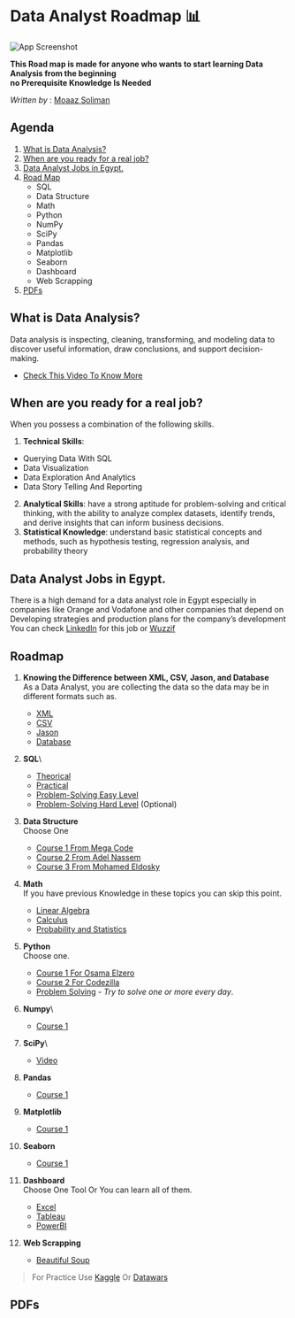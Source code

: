 # Data Analyst Roadmap 📊
![App Screenshot](https://images.pexels.com/photos/669610/pexels-photo-669610.jpeg?auto=compress&cs=tinysrgb&w=1260&h=750&dpr=1)

**This Road map is made for anyone who wants to start learning Data Analysis from the beginning \
no Prerequisite Knowledge Is Needed** 

*Written by* : [Moaaz Soliman](https://www.linkedin.com/in/moaazsolomon/)

## Agenda
1. [What is Data Analysis?](https://github.com/Animo-GD/Data-Analysis-RoadMap?tab=readme-ov-file#what-is-data-analysis)
2. [When are you ready for a real job?](https://github.com/Animo-GD/Data-Analysis-RoadMap#when-are-you-ready-for-a-real-job)
3. [Data Analyst Jobs in Egypt.](https://github.com/Animo-GD/Data-Analysis-RoadMap#data-analyst-jobs-in-egypt)
4. [Road Map](https://github.com/Animo-GD/Data-Analysis-RoadMap#roadmap)
   - SQL
   - Data Structure
   - Math
   - Python
   - NumPy
   - SciPy
   - Pandas
   - Matplotlib
   - Seaborn
   - Dashboard
   - Web Scrapping
5. [PDFs](https://github.com/Animo-GD/Data-Analysis-RoadMap#pdfs)
## What is Data Analysis?
Data analysis is inspecting, cleaning, transforming, and modeling data to discover useful information, draw conclusions, and support decision-making.
 - [Check This Video To Know More](https://www.youtube.com/watch?v=VykLcJ0kdB4&t=244s)
## When are you ready for a real job?
When you possess a combination of the following skills.
1. **Technical Skills**:
- Querying Data With SQL
- Data Visualization
- Data Exploration And Analytics
- Data Story Telling And Reporting
2. **Analytical Skills**:
  have a strong aptitude for problem-solving and critical thinking, with the ability to analyze complex datasets, identify trends, and derive insights that can inform business decisions.
3. **Statistical Knowledge**:
  understand basic statistical concepts and methods, such as hypothesis testing, regression analysis, and probability theory

## Data Analyst Jobs in Egypt.
There is a high demand for a data analyst role in Egypt especially in companies like Orange and Vodafone and other companies that depend on Developing strategies and production plans for the company’s development
You can check [LinkedIn](https://www.linkedin.com/jobs/search/?currentJobId=3815780472&keywords=Data%20analyst%20&origin=SWITCH_SEARCH_VERTICAL) for this job or [Wuzzif](https://wuzzuf.net/a/Data-Analyst-Jobs-in-Egypt)

## Roadmap
1. **Knowing the Difference between XML, CSV, Jason, and Database**\
   As a Data Analyst, you are collecting the data so the data may be in different formats such as.
   - [XML](https://www.youtube.com/watch?v=3WLKXzTCWEs)
   - [CSV](https://www.youtube.com/watch?v=bKflBXozZ9c)
   - [Jason](https://www.youtube.com/watch?v=4dz4qDMwmCM)
   - [Database](https://www.youtube.com/watch?v=rQKJFlsifR8)
  
2. **SQL**\
   - [Theorical](https://youtube.com/playlist?list=PL37D52B7714788190&si=RAUqZyik3f-beZws)
   - [Practical](https://youtube.com/playlist?list=PL1DUmTEdeA6J6oDLTveTt4Z7E5qEfFluE&si=g077LfMUR9qcIMMj)
   - [Problem-Solving Easy Level](https://www.hackerrank.com/domains/sql)
   - [Problem-Solving Hard Level](https://leetcode.com/studyplan/top-sql-50/) (Optional)

3. **Data Structure**\
   Choose One
   - [Course 1 From Mega Code](https://youtube.com/playlist?list=PLsGJzJ8SQXTeUNTZopjpRv17WQEaNrp4e&si=cA5BDvr6QacZ0-m)
   - [Course 2 From Adel Nassem](https://www.youtube.com/playlist?list=PLCInYL3l2AajqOUW_2SwjWeMwf4vL4RSp)
   - [Course 3 From Mohamed Eldosky](https://www.youtube.com/playlist?list=PL1DUmTEdeA6JlommmGP5wicYLxX5PVCQt)
   
3. **Math**\
   If you have previous Knowledge in these topics you can skip this point.
   - [Linear Algebra](https://www.youtube.com/playlist?list=PLZHQObOWTQDPD3MizzM2xVFitgF8hE_ab)
   - [Calculus](https://www.youtube.com/playlist?list=PLZHQObOWTQDMsr9K-rj53DwVRMYO3t5Yr)
   - [Probability and Statistics](https://youtube.com/playlist?list=PLxIvc-MGOs6gW9SgkmoxE5w9vQkID1_r-&si=L_EoEbuemlBGEjYT)

4. **Python**\
   Choose one.
   - [Course 1 For Osama Elzero](https://www.youtube.com/playlist?list=PLDoPjvoNmBAyE_gei5d18qkfIe-Z8mocs)
   - [Course 2 For Codezilla](https://www.youtube.com/playlist?list=PLuXY3ddo_8nzrO74UeZQVZOb5-wIS6krJ)
   - [Problem Solving](https://www.hackerrank.com/domains/python) - *Try to solve one or more every day*.

5. **Numpy**\
   - [Course 1](https://youtube.com/playlist?list=PLuRv1IekA3YVAMh7Is9PRsM7IMLhLS787&si=1j4fliQzUakIRd2o)

6. **SciPy**\
   - [Video](https://youtu.be/jmX4FOUEfgU?si=4G5iVSpOrUawRSJj)

7. **Pandas**
   - [Course 1](https://youtube.com/playlist?list=PLeo1K3hjS3uuASpe-1LjfG5f14Bnozjwy&si=tYCo6bzbpE3Q6I0G)
8. **Matplotlib**
   - [Course 1](https://youtube.com/playlist?list=PL-osiE80TeTvipOqomVEeZ1HRrcEvtZB_&si=fbZKLKDRHSe-PXAQ)
9. **Seaborn**
    - [Course 1](https://youtube.com/playlist?list=PL4GjoPPG4VqOAwSNw2I-PXUcjw1frHmW2&si=1PEnmPIemXD_g4kV)
10. **Dashboard**\
    Choose One Tool Or You can learn all of them.
    - [Excel](https://youtu.be/bC0CpqsniOQ?si=qIlFftrBs3GJ4s_I)
    - [Tableau](https://youtu.be/aHaOIvR00So?si=DpVF1D3R_xp0NHY_)
    - [PowerBI](https://youtube.com/playlist?list=PL69umUTzySPGWMxnmhX9SV5PIEbdnHv63&si=jZOJbR_pwtxzhW1p)
11. **Web Scrapping**
    - [Beautiful Soup](https://youtu.be/taL3r_JpwBg?si=larplvRUIMhH4BSP)

> For Practice Use [Kaggle](https://www.kaggle.com/learn) Or [Datawars](https://app.datawars.io/)

## PDFs

